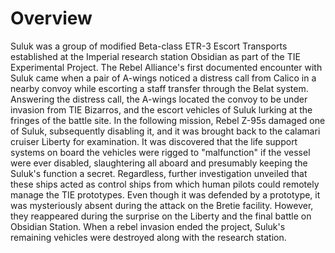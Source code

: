 # Overview
Suluk was a group of modified Beta-class ETR-3 Escort Transports established at the Imperial research station Obsidian as part of the TIE Experimental Project.
The Rebel Alliance's first documented encounter with Suluk came when a pair of A-wings noticed a distress call from Calico in a nearby convoy while escorting a staff transfer through the Belat system.
Answering the distress call, the A-wings located the convoy to be under invasion from TIE Bizarros, and the escort vehicles of Suluk lurking at the fringes of the battle site.
In the following mission, Rebel Z-95s damaged one of Suluk, subsequently disabling it, and it was brought back to the calamari cruiser Liberty for examination.
It was discovered that the life support systems on board the vehicles were rigged to "malfunction" if the vessel were ever disabled, slaughtering all aboard and presumably keeping the Suluk's function a secret.
Regardless, further investigation unveiled that these ships acted as control ships from which human pilots could remotely manage the TIE prototypes.
Even though it was defended by a prototype, it was mysteriously absent during the attack on the Bretie facility.
However, they reappeared during the surprise on the Liberty and the final battle on Obsidian Station.
When a rebel invasion ended the project, Suluk's remaining vehicles were destroyed along with the research station.